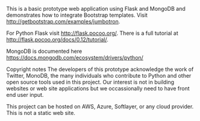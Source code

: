  
This is a basic prototype web application using Flask and MongoDB and demonstrates how to integrate
Bootstrap templates.  Visit http://getbootstrap.com/examples/jumbotron.

For Python Flask visit http://flask.pocoo.org/.  There is a full tutorial at http://flask.pocoo.org/docs/0.12/tutorial/.

MongoDB is documented here https://docs.mongodb.com/ecosystem/drivers/python/

Copyright notes
The developers of this prototype acknowledge the work of Twitter, MonoDB, the many individuals who contribute to Python
and other open source tools used in this project. Our interest is not in building websites or web site applications but
we occassionally need to have front end user input.

This project can be hosted on AWS,  Azure,  Softlayer, or any cloud provider.  This is not a static web site.





